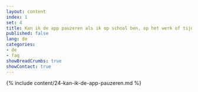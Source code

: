 ```yaml
---
layout: content
index: 1
set: 4
title: Kan ik de app pauzeren als ik op school ben, op het werk of tijdens het sporten?
published: false
lang: de
categories:
- de
- faq
showBreadCrumbs: true
showContact: true
---
```

{% include content/24-kan-ik-de-app-pauzeren.md %}
